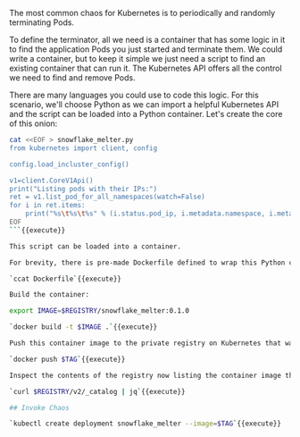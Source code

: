 The most common chaos for Kubernetes is to periodically and randomly terminating Pods.

To define the terminator, all we need is a container that has some logic in it to find the application Pods you just started and terminate them. We could write a container, but to keep it simple we just need a script to find an existing container that can run it. The Kubernetes API offers all the control we need to find and remove Pods.

There are many languages you could use to code this logic. For this scenario, we'll choose Python as we can import a helpful Kubernetes API and the script can be loaded into a Python container. Let's create the core of this onion:

```bash
cat <<EOF > snowflake_melter.py
from kubernetes import client, config

config.load_incluster_config()

v1=client.CoreV1Api()
print("Listing pods with their IPs:")
ret = v1.list_pod_for_all_namespaces(watch=False)
for i in ret.items:
    print("%s\t%s\t%s" % (i.status.pod_ip, i.metadata.namespace, i.metadata.name))
EOF
```{{execute}}

This script can be loaded into a container.

For brevity, there is pre-made Dockerfile defined to wrap this Python code in a container:

`ccat Dockerfile`{{execute}}

Build the container:

export IMAGE=$REGISTRY/snowflake_melter:0.1.0

`docker build -t $IMAGE .`{{execute}}

Push this container image to the private registry on Kubernetes that was installed in step 2:

`docker push $TAG`{{execute}}

Inspect the contents of the registry now listing the container image that was just built, tagged, and pushed:

`curl $REGISTRY/v2/_catalog | jq`{{execute}}

## Invoke Chaos

`kubectl create deployment snowflake_melter --image=$TAG`{{execute}}
